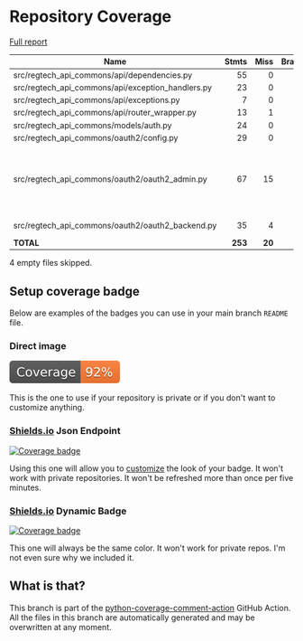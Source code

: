 # Repository Coverage

[Full report](https://htmlpreview.github.io/?https://github.com/cfpb/regtech-api-commons/blob/python-coverage-comment-action-data/htmlcov/index.html)

| Name                                                 |    Stmts |     Miss |   Branch |   BrPart |   Cover |   Missing |
|----------------------------------------------------- | -------: | -------: | -------: | -------: | ------: | --------: |
| src/regtech\_api\_commons/api/dependencies.py        |       55 |        0 |       26 |        1 |     99% |    85->87 |
| src/regtech\_api\_commons/api/exception\_handlers.py |       23 |        0 |        0 |        0 |    100% |           |
| src/regtech\_api\_commons/api/exceptions.py          |        7 |        0 |        0 |        0 |    100% |           |
| src/regtech\_api\_commons/api/router\_wrapper.py     |       13 |        1 |        2 |        1 |     87% |        12 |
| src/regtech\_api\_commons/models/auth.py             |       24 |        0 |       10 |        0 |    100% |           |
| src/regtech\_api\_commons/oauth2/config.py           |       29 |        0 |        0 |        0 |    100% |           |
| src/regtech\_api\_commons/oauth2/oauth2\_admin.py    |       67 |       15 |        8 |        3 |     76% |39-40, 43->46, 56-58, 65, 69-71, 76-77, 82-84, 92 |
| src/regtech\_api\_commons/oauth2/oauth2\_backend.py  |       35 |        4 |        8 |        2 |     86% | 31, 40-42 |
|                                            **TOTAL** |  **253** |   **20** |   **54** |    **7** | **91%** |           |

4 empty files skipped.


## Setup coverage badge

Below are examples of the badges you can use in your main branch `README` file.

### Direct image

[![Coverage badge](https://raw.githubusercontent.com/cfpb/regtech-api-commons/python-coverage-comment-action-data/badge.svg)](https://htmlpreview.github.io/?https://github.com/cfpb/regtech-api-commons/blob/python-coverage-comment-action-data/htmlcov/index.html)

This is the one to use if your repository is private or if you don't want to customize anything.

### [Shields.io](https://shields.io) Json Endpoint

[![Coverage badge](https://img.shields.io/endpoint?url=https://raw.githubusercontent.com/cfpb/regtech-api-commons/python-coverage-comment-action-data/endpoint.json)](https://htmlpreview.github.io/?https://github.com/cfpb/regtech-api-commons/blob/python-coverage-comment-action-data/htmlcov/index.html)

Using this one will allow you to [customize](https://shields.io/endpoint) the look of your badge.
It won't work with private repositories. It won't be refreshed more than once per five minutes.

### [Shields.io](https://shields.io) Dynamic Badge

[![Coverage badge](https://img.shields.io/badge/dynamic/json?color=brightgreen&label=coverage&query=%24.message&url=https%3A%2F%2Fraw.githubusercontent.com%2Fcfpb%2Fregtech-api-commons%2Fpython-coverage-comment-action-data%2Fendpoint.json)](https://htmlpreview.github.io/?https://github.com/cfpb/regtech-api-commons/blob/python-coverage-comment-action-data/htmlcov/index.html)

This one will always be the same color. It won't work for private repos. I'm not even sure why we included it.

## What is that?

This branch is part of the
[python-coverage-comment-action](https://github.com/marketplace/actions/python-coverage-comment)
GitHub Action. All the files in this branch are automatically generated and may be
overwritten at any moment.
